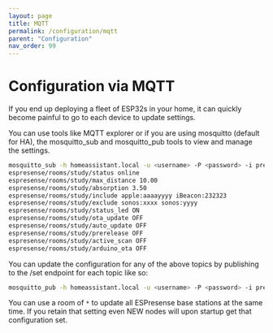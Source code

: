 ```yaml
---
layout: page
title: MQTT
permalink: /configuration/mqtt
parent: "Configuration"
nav_order: 99
---
```


# Configuration via MQTT

If you end up deploying a fleet of ESP32s in your home, it can quickly become painful to go to each device to update settings.

You can use tools like MQTT explorer or if you are using mosquitto (default for HA), the mosquitto_sub and mosquitto_pub tools to view and manage the settings.

```bash
mosquitto_sub -h homeassistant.local -u <username> -P <password> -i presensce-information -v -t "espresense/rooms/kitchen/#"
espresense/rooms/study/status online
espresense/rooms/study/max_distance 10.00
espresense/rooms/study/absorption 3.50
espresense/rooms/study/include apple:aaaayyyy iBeacon:232323
espresense/rooms/study/exclude sonos:xxxx sonos:yyyy
espresense/rooms/study/status_led ON
espresense/rooms/study/ota_update OFF
espresense/rooms/study/auto_update OFF
espresense/rooms/study/prerelease OFF
espresense/rooms/study/active_scan OFF
espresense/rooms/study/arduino_ota OFF
```

You can update the configuration for any of the above topics by publishing to the /set endpoint for each topic like so:
```bash
mosquitto_pub -h homeassistant.local -u <username> -P <password> -i presensce-information -t "espresense/rooms/kitchen/auto_update/set" -m "ON" -d
```

You can use a room of `*` to update all ESPresense base stations at the same time.  If you retain that setting even NEW nodes will upon startup get that configuration set.
